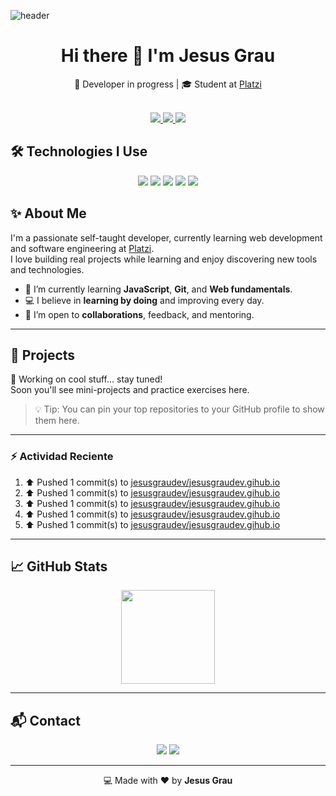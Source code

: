 ![header](https://capsule-render.vercel.app/api?type=waving&height=225&color=f16514&text=Frontend%20Developer&section=header&reversal=true&textBg=false&fontAlign=50&fontAlignY=42&fontColor=ffffff)

<!-- Presentación -->
<h1 align="center"><strong>Hi there 👋 I'm Jesus Grau</strong><br></h1>

<p align="center">🚀 Developer in progress | 🎓 Student at <a href="https://platzi.com">Platzi</a><br><br></p>

  <!-- Redes sociales -->
<p align="center">
  <a href="https://www.linkedin.com/in/jesus-grau-ortiz-74b3b11a6/" target="_blank">
    <img src="https://img.shields.io/badge/LinkedIn-0A66C2?style=for-the-badge&logo=linkedin&logoColor=white" />
  </a>
  <a href="https://www.instagram.com/jesusgrauor/" target="_blank">
    <img src="https://img.shields.io/badge/Instagram-E4405F?style=for-the-badge&logo=instagram&logoColor=white" />
  </a>
  <a href="#" target="_blank">
    <img src="https://img.shields.io/badge/X-000000?style=for-the-badge&logo=twitter&logoColor=white" />
  </a>
</p>


## 🛠️ Technologies I Use

<p align="center">
  <img src="https://img.shields.io/badge/HTML5-E34F26?style=for-the-badge&logo=html5&logoColor=white" />
  <img src="https://img.shields.io/badge/CSS3-1572B6?style=for-the-badge&logo=css3&logoColor=white" />
  <img src="https://img.shields.io/badge/JavaScript-F7DF1E?style=for-the-badge&logo=javascript&logoColor=black" />
  <img src="https://img.shields.io/badge/Git-F05032?style=for-the-badge&logo=git&logoColor=white" />
  <img src="https://img.shields.io/badge/Platzi-98CA3F?style=for-the-badge&logo=platzi&logoColor=white" />
</p>

## ✨ About Me

I'm a passionate self-taught developer, currently learning web development and software engineering at [Platzi](https://platzi.com).  
I love building real projects while learning and enjoy discovering new tools and technologies.

- 🌱 I’m currently learning **JavaScript**, **Git**, and **Web fundamentals**.  
- 💻 I believe in **learning by doing** and improving every day.  
- 🤝 I’m open to **collaborations**, feedback, and mentoring.  

---

## 📂 Projects

🚧 Working on cool stuff... stay tuned!  
Soon you'll see mini-projects and practice exercises here.  

> 💡 Tip: You can pin your top repositories to your GitHub profile to show them here.

---

### :zap: Actividad Reciente
<!--RECENT_ACTIVITY:start-->
1. ⬆️ Pushed 1 commit(s) to [jesusgraudev/jesusgraudev.gihub.io](https://github.com/jesusgraudev/jesusgraudev.gihub.io)<br>
2. ⬆️ Pushed 1 commit(s) to [jesusgraudev/jesusgraudev.gihub.io](https://github.com/jesusgraudev/jesusgraudev.gihub.io)<br>
3. ⬆️ Pushed 1 commit(s) to [jesusgraudev/jesusgraudev.gihub.io](https://github.com/jesusgraudev/jesusgraudev.gihub.io)<br>
4. ⬆️ Pushed 1 commit(s) to [jesusgraudev/jesusgraudev.gihub.io](https://github.com/jesusgraudev/jesusgraudev.gihub.io)<br>
5. ⬆️ Pushed 1 commit(s) to [jesusgraudev/jesusgraudev.gihub.io](https://github.com/jesusgraudev/jesusgraudev.gihub.io)<br>
<!--RECENT_ACTIVITY:end-->

<!--END_SECTION:activity-->

---

## 📈 GitHub Stats

<p align="center">
  <img src="https://github-readme-stats.vercel.app/api?username=jesusgraudev&show_icons=true&theme=orange&hide=prs&count_private=true" height="150" />
  <!-- <img src="https://github-readme-stats.vercel.app/api/top-langs/?username=jesusgraudev&layout=compact&theme=orange" height="150" /> -->
</p>

---

## 📬 Contact

<p align="center">
  <a href="mailto:jesusgrauortizz@gmail.com"><img src="https://img.shields.io/badge/Email-D14836?style=for-the-badge&logo=gmail&logoColor=white" /></a>
  <a href="https://www.linkedin.com/in/jesus-grau-ortiz-74b3b11a6/"><img src="https://img.shields.io/badge/LinkedIn-0077B5?style=for-the-badge&logo=linkedin&logoColor=white" /></a>
</p>

---

<p align="center">
  💻 Made with ❤️ by <strong>Jesus Grau</strong>
</p>
